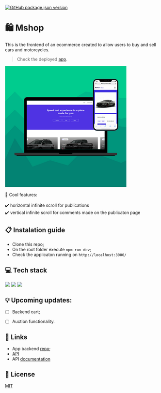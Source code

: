 [![GitHub package.json version](https://img.shields.io/github/package-json/v/osmfaria/Mshop-frontend)](https://img.shields.io/github/package-json/v/osmfaria/Mshop-frontend)
 
# :shopping: Mshop

This is the frontend of an ecommerce created to allow users to buy and sell cars and motorcycles. 

> Check the deployed [app](https://mshop-ecommerce.vercel.app/).
<img src="./public/app-design.png" />

💭 Cool features:\
\
:heavy_check_mark: horizontal infinite scroll for publications\
:heavy_check_mark: vertical infinite scroll for comments made on the publicaton page

## 📋 Instalation guide

- Clone this repo;
- On the root folder execute `npm run dev`;
- Check the applicaton running on `http://localhost:3000/`



## 💻 Tech stack

  <img src="https://img.shields.io/badge/next.js-000000?style=for-the-badge&logo=nextdotjs&logoColor=white" /> <img src="https://img.shields.io/badge/styled--components-DB7093?style=for-the-badge&logo=styled-components&logoColor=white" /> <img src="https://img.shields.io/badge/TypeScript-007ACC?style=for-the-badge&logo=typescript&logoColor=white" /> 
  


## 💡 Upcoming updates:

- [ ] Backend cart;
- [ ] Auction functionality.
 

## 🔗 Links

- App backend [repo](https://github.com/osmfaria/Mshop-backend);
- [API](https://motors-ecommerce-api.herokuapp.com/) 
- API [documentation](https://motors-ecommerce-api.herokuapp.com/api-docs/) 

## :memo: License

[MIT](./LICENSE)

